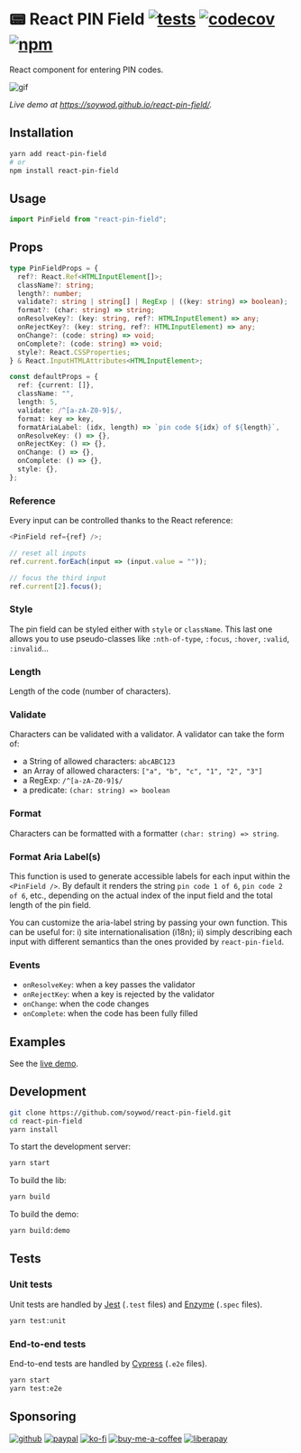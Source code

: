 # 📟 React PIN Field [![tests](https://img.shields.io/github/actions/workflow/status/soywod/react-pin-field/tests.yml?branch=master&label=tests&logo=github&style=flat-square)](https://github.com/soywod/react-pin-field/actions/workflows/test.yml) [![codecov](https://img.shields.io/codecov/c/github/soywod/react-pin-field?logo=codecov&style=flat-square)](https://app.codecov.io/gh/soywod/react-pin-field) [![npm](https://img.shields.io/npm/v/react-pin-field?logo=npm&label=npm&color=success&style=flat-square)](https://www.npmjs.com/package/react-pin-field)

React component for entering PIN codes.

![gif](https://user-images.githubusercontent.com/10437171/70847884-f9d35f00-1e69-11ea-8152-1c70eda12137.gif)

_Live demo at https://soywod.github.io/react-pin-field/._

## Installation

```bash
yarn add react-pin-field
# or
npm install react-pin-field
```

## Usage

```typescript
import PinField from "react-pin-field";
```

## Props

```typescript
type PinFieldProps = {
  ref?: React.Ref<HTMLInputElement[]>;
  className?: string;
  length?: number;
  validate?: string | string[] | RegExp | ((key: string) => boolean);
  format?: (char: string) => string;
  onResolveKey?: (key: string, ref?: HTMLInputElement) => any;
  onRejectKey?: (key: string, ref?: HTMLInputElement) => any;
  onChange?: (code: string) => void;
  onComplete?: (code: string) => void;
  style?: React.CSSProperties;
} & React.InputHTMLAttributes<HTMLInputElement>;

const defaultProps = {
  ref: {current: []},
  className: "",
  length: 5,
  validate: /^[a-zA-Z0-9]$/,
  format: key => key,
  formatAriaLabel: (idx, length) => `pin code ${idx} of ${length}`,
  onResolveKey: () => {},
  onRejectKey: () => {},
  onChange: () => {},
  onComplete: () => {},
  style: {},
};
```

### Reference

Every input can be controlled thanks to the React reference:

```typescript
<PinField ref={ref} />;

// reset all inputs
ref.current.forEach(input => (input.value = ""));

// focus the third input
ref.current[2].focus();
```

### Style

The pin field can be styled either with `style` or `className`. This
last one allows you to use pseudo-classes like `:nth-of-type`,
`:focus`, `:hover`, `:valid`, `:invalid`…

### Length

Length of the code (number of characters).

### Validate

Characters can be validated with a validator. A validator can take the
form of:

- a String of allowed characters: `abcABC123`
- an Array of allowed characters: `["a", "b", "c", "1", "2", "3"]`
- a RegExp: `/^[a-zA-Z0-9]$/`
- a predicate: `(char: string) => boolean`

### Format

Characters can be formatted with a formatter `(char: string) => string`.

### Format Aria Label(s)

This function is used to generate accessible labels for each input within the
`<PinField />`. By default it renders the string `pin code 1 of 6`,
`pin code 2 of 6`, etc., depending on the actual index of the input field
and the total length of the pin field.

You can customize the aria-label string by passing your own function. This can
be useful for: i) site internationalisation (i18n); ii) simply describing
each input with different semantics than the ones provided by `react-pin-field`.

### Events

- `onResolveKey`: when a key passes the validator
- `onRejectKey`: when a key is rejected by the validator
- `onChange`: when the code changes
- `onComplete`: when the code has been fully filled

## Examples

See the [live demo](https://soywod.github.io/react-pin-field/).

## Development

```bash
git clone https://github.com/soywod/react-pin-field.git
cd react-pin-field
yarn install
```

To start the development server:

```bash
yarn start
```

To build the lib:

```bash
yarn build
```

To build the demo:

```bash
yarn build:demo
```

## Tests

### Unit tests

Unit tests are handled by [Jest](https://jestjs.io/) (`.test` files)
and [Enzyme](https://airbnb.io/enzyme/) (`.spec` files).

```bash
yarn test:unit
```

### End-to-end tests

End-to-end tests are handled by [Cypress](https://www.cypress.io)
(`.e2e` files).

```bash
yarn start
yarn test:e2e
```

## Sponsoring

[![github](https://img.shields.io/badge/-GitHub%20Sponsors-fafbfc?logo=GitHub%20Sponsors&style=flat-square)](https://github.com/sponsors/soywod)
[![paypal](https://img.shields.io/badge/-PayPal-0079c1?logo=PayPal&logoColor=ffffff&style=flat-square)](https://www.paypal.com/paypalme/soywod)
[![ko-fi](https://img.shields.io/badge/-Ko--fi-ff5e5a?logo=Ko-fi&logoColor=ffffff&style=flat-square)](https://ko-fi.com/soywod)
[![buy-me-a-coffee](https://img.shields.io/badge/-Buy%20Me%20a%20Coffee-ffdd00?logo=Buy%20Me%20A%20Coffee&logoColor=000000&style=flat-square)](https://www.buymeacoffee.com/soywod)
[![liberapay](https://img.shields.io/badge/-Liberapay-f6c915?logo=Liberapay&logoColor=222222&style=flat-square)](https://liberapay.com/soywod)
